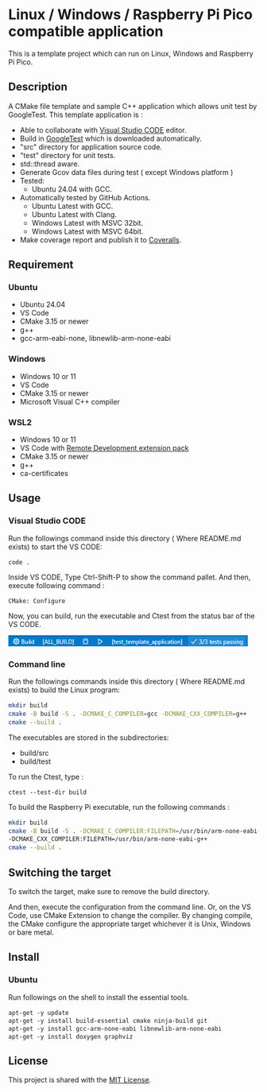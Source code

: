 # Linux / Windows / Raspberry Pi Pico compatible application
This is a template project which can run on Linux, Windows and Raspberry Pi Pico. 
## Description


A CMake file template and sample C++ application which allows unit test by GoogleTest. This template application is :
- Able to collaborate with [Visual Studio CODE](https://azure.microsoft.com/ja-jp/products/visual-studio-code/) editor.
- Build in [GoogleTest](https://github.com/google/googletest) which is downloaded automatically.
- "src" directory for application source code.
- "test" directory for unit tests. 
- std::thread aware. 
- Generate Gcov data files during test ( except Windows platform )
- Tested: 
    - Ubuntu 24.04  with GCC.
- Automatically tested by GitHub Actions.
    - Ubuntu Latest with GCC.
    - Ubuntu Latest with Clang.
    - Windows Latest with MSVC 32bit.
    - Windows Latest with MSVC 64bit.
- Make coverage report and publish it to [Coveralls](https://coveralls.io/github/suikan4github/linux-windows-raspipico). 

## Requirement
### Ubuntu
- Ubuntu 24.04
- VS Code
- CMake 3.15 or newer
- g++
- gcc-arm-eabi-none, libnewlib-arm-none-eabi 

### Windows
- Windows 10 or 11
- VS Code
- CMake 3.15 or newer
- Microsoft Visual C++ compiler 

### WSL2
- Windows 10 or 11
- VS Code with [Remote Development extension pack](https://marketplace.visualstudio.com/items?itemName=ms-vscode-remote.vscode-remote-extensionpack)
- CMake 3.15 or newer
- g++
- ca-certificates


## Usage
### Visual Studio CODE
Run the followings command inside this directory ( Where README.md exists) to start the VS CODE: 
```Shell
code .
```
Inside VS CODE, Type Ctrl-Shift-P to show the command pallet. And then, execute following command :
```
CMake: Configure
```
Now, you can build, run the executable and Ctest from the status bar of the VS CODE.

![](image/statusbar.png)
### Command line
Run the followings commands inside this directory ( Where README.md exists) to build the Linux program: 
```sh
mkdir build
cmake -B build -S . -DCMAKE_C_COMPILER=gcc -DCMAKE_CXX_COMPILER=g++
cmake --build .
```
The executables are stored in the subdirectories: 
- build/src
- build/test

To run the Ctest, type :
```Shell
ctest --test-dir build
```

To build the Raspberry Pi executable, run the following commands : 

```sh
mkdir build
cmake -B build -S . -DCMAKE_C_COMPILER:FILEPATH=/usr/bin/arm-none-eabi-gcc \
-DCMAKE_CXX_COMPILER:FILEPATH=/usr/bin/arm-none-eabi-g++
cmake --build .
```
## Switching the target
To switch the target, make sure to remove the build directory. 

And then, execute the configuration from the command line. Or, on the VS Code, use CMake Extension to change the compiler. By changing compile, the CMake configure the appropriate target whichever it is Unix, Windows or bare metal. 

## Install
 
### Ubuntu
Run followings on the shell to install the essential tools. 
```Shell
apt-get -y update
apt-get -y install build-essential cmake ninja-build git 
apt-get -y install gcc-arm-none-eabi libnewlib-arm-none-eabi
apt-get -y install doxygen graphviz
```

## License
This project is shared with the [MIT License](LICENSE). 
